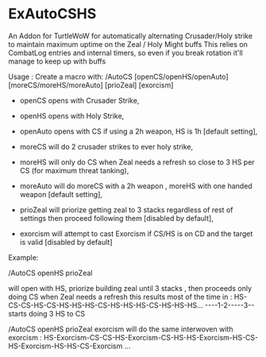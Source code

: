 # ExAutoCSHS
An Addon for TurtleWoW for automatically alternating Crusader/Holy strike to maintain maximum uptime on the Zeal / Holy Might buffs 
This relies on CombatLog entries and internal timers, so even if you break rotation it'll manage to keep up with buffs

Usage : Create a macro with:
/AutoCS [openCS/openHS/openAuto] [moreCS/moreHS/moreAuto] [prioZeal] [exorcism]

- openCS opens with Crusader Strike,
- openHS opens with Holy Strike,
- openAuto opens with CS if using a 2h weapon, HS is 1h [default setting],

- moreCS will do 2 crusader strikes to ever holy strike,
- moreHS will only do CS when Zeal needs a refresh  so close to 3 HS per CS (for maximum threat tanking),
- moreAuto will do moreCS  with a 2h weapon , moreHS  with one handed weapon  [default setting],

- prioZeal will priorize getting zeal to 3 stacks regardless of rest of settings then proceed following them [disabled by default],

- exorcism will attempt to cast Exorcism if CS/HS is on CD and the target is valid [disabled by default]


Example: 

/AutoCS openHS prioZeal 

will open with HS, priorize building zeal until 3 stacks , then proceeds only doing CS when Zeal needs a refresh 
this results most of the time in :
HS-CS-CS-HS-CS-HS-HS-HS-CS-HS-HS-HS-CS-HS-HS-HS...
----1-2-----3--starts doing 3 HS to CS 

/AutoCS openHS prioZeal exorcism
will do the same interwoven with exorcism : 
HS-Exorcism-CS-CS-HS-Exorcism-CS-HS-HS-Exorcism-HS-CS-HS-Exorcism-HS-HS-CS-Exorcism ...
